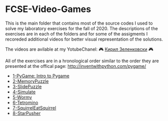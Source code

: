 # FCSE-Video-Games
This is the main folder that contains most of the source codes I used to solve my laboratory exercises for the fall of 2020. The descriptions of the exercises are in each of the folders and for some of the assigments I recoreded additional videos for better visual representation of the solutions. 

The videos are avilable at my YotubeChanel: :video_game: [Кирил Зеленковски](https://www.youtube.com/channel/UCpDat0yHNdt3VekrUEb-C_Q) :video_game:

All of the exercises are in a hronological order similar to the order they are presented at the offical page: http://inventwithpython.com/pygame/
- [1-PyGame: Intro to Pygame]() 
- [2-MemoryPuzzle]()
- [3-SlidePuzzle]()
- [4-Simulate]()
- [5-Wormy]()
- [6-Tetromino]()
- [7-SquirrelEatSquirrel]()
- [8-StarPusher]()

